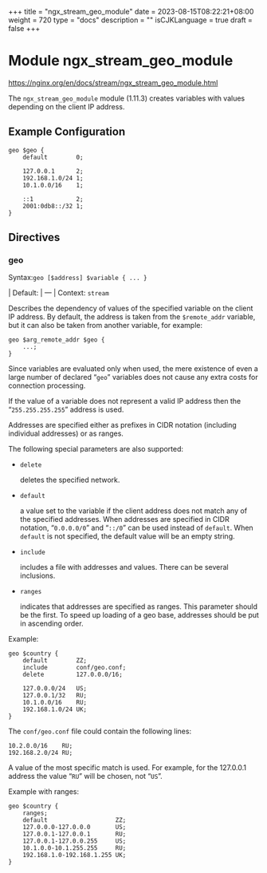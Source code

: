 +++
title = "ngx_stream_geo_module"
date = 2023-08-15T08:22:21+08:00
weight = 720
type = "docs"
description = ""
isCJKLanguage = true
draft = false
+++

# Module ngx_stream_geo_module

https://nginx.org/en/docs/stream/ngx_stream_geo_module.html



The `ngx_stream_geo_module` module (1.11.3) creates variables with values depending on the client IP address.



## Example Configuration



```
geo $geo {
    default        0;

    127.0.0.1      2;
    192.168.1.0/24 1;
    10.1.0.0/16    1;

    ::1            2;
    2001:0db8::/32 1;
}
```





## Directives



### geo

  Syntax:`geo [$address] $variable { ... }`

| Default: | —                                  |
  Context: `stream`


Describes the dependency of values of the specified variable on the client IP address. By default, the address is taken from the `$remote_addr` variable, but it can also be taken from another variable, for example:

```
geo $arg_remote_addr $geo {
    ...;
}
```





Since variables are evaluated only when used, the mere existence of even a large number of declared “`geo`” variables does not cause any extra costs for connection processing.



If the value of a variable does not represent a valid IP address then the “`255.255.255.255`” address is used.

Addresses are specified either as prefixes in CIDR notation (including individual addresses) or as ranges.

The following special parameters are also supported:

- `delete`

  deletes the specified network.

- `default`

  a value set to the variable if the client address does not match any of the specified addresses. When addresses are specified in CIDR notation, “`0.0.0.0/0`” and “`::/0`” can be used instead of `default`. When `default` is not specified, the default value will be an empty string.

- `include`

  includes a file with addresses and values. There can be several inclusions.

- `ranges`

  indicates that addresses are specified as ranges. This parameter should be the first. To speed up loading of a geo base, addresses should be put in ascending order.



Example:

```
geo $country {
    default        ZZ;
    include        conf/geo.conf;
    delete         127.0.0.0/16;

    127.0.0.0/24   US;
    127.0.0.1/32   RU;
    10.1.0.0/16    RU;
    192.168.1.0/24 UK;
}
```



The `conf/geo.conf` file could contain the following lines:

```
10.2.0.0/16    RU;
192.168.2.0/24 RU;
```



A value of the most specific match is used. For example, for the 127.0.0.1 address the value “`RU`” will be chosen, not “`US`”.

Example with ranges:

```
geo $country {
    ranges;
    default                   ZZ;
    127.0.0.0-127.0.0.0       US;
    127.0.0.1-127.0.0.1       RU;
    127.0.0.1-127.0.0.255     US;
    10.1.0.0-10.1.255.255     RU;
    192.168.1.0-192.168.1.255 UK;
}
```